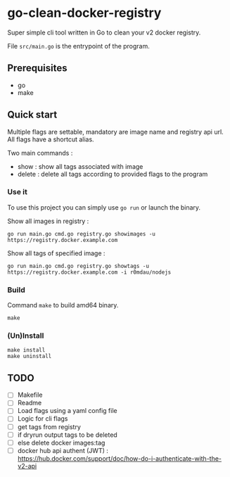 go-clean-docker-registry
========================

Super simple cli tool written in Go to clean your v2 docker registry.

File `src/main.go` is the entrypoint of the program.

## Prerequisites
- go
- make

## Quick start

Multiple flags are settable, mandatory are image name and registry api url.
All flags have a shortcut alias.

Two main commands :
- show : show all tags associated with image
- delete : delete all tags according to provided flags to the program

### Use it

To use this project you can simply use `go run` or launch the binary.

Show all images in registry :

    go run main.go cmd.go registry.go showimages -u https://registry.docker.example.com

Show all tags of specified image :

    go run main.go cmd.go registry.go showtags -u https://registry.docker.example.com -i r0mdau/nodejs

### Build
Command `make` to build amd64 binary.
```
make
```

### (Un)Install

```
make install
make uninstall
```

## TODO
- [ ] Makefile
- [ ] Readme
- [ ] Load flags using a yaml config file
- [ ] Logic for cli flags
- [ ] get tags from registry
- [ ] if dryrun output tags to be deleted
- [ ] else delete docker images:tag
- [ ] docker hub api authent (JWT) : https://hub.docker.com/support/doc/how-do-i-authenticate-with-the-v2-api
